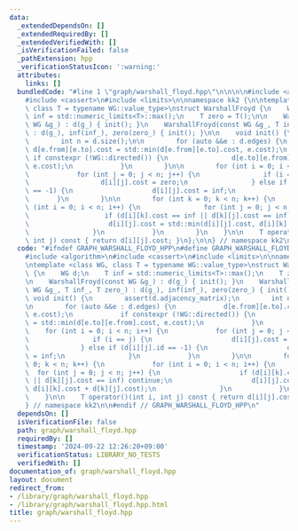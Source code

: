 ```yaml
---
data:
  _extendedDependsOn: []
  _extendedRequiredBy: []
  _extendedVerifiedWith: []
  _isVerificationFailed: false
  _pathExtension: hpp
  _verificationStatusIcon: ':warning:'
  attributes:
    links: []
  bundledCode: "#line 1 \"graph/warshall_floyd.hpp\"\n\n\n\n#include <algorithm>\n\
    #include <cassert>\n#include <limits>\n\nnamespace kk2 {\n\ntemplate <class WG,\
    \ class T = typename WG::value_type>\nstruct WarshallFroyd {\n    WG d;\n    T\
    \ inf = std::numeric_limits<T>::max();\n    T zero = T();\n\n    WarshallFroyd(const\
    \ WG &g_) : d(g_) { init(); }\n    WarshallFroyd(const WG &g_, T inf_, T zero_)\
    \ : d(g_), inf(inf_), zero(zero_) { init(); }\n\n    void init() {\n        assert(d.adjacency_matrix);\n\
    \        int n = d.size();\n\n        for (auto &&e : d.edges) {\n           \
    \ d[e.from][e.to].cost = std::min(d[e.from][e.to].cost, e.cost);\n           \
    \ if constexpr (!WG::directed()) {\n                d[e.to][e.from].cost = std::min(d[e.to][e.from].cost,\
    \ e.cost);\n            }\n        }\n\n        for (int i = 0; i < n; i++) {\n\
    \            for (int j = 0; j < n; j++) {\n                if (i == j) {\n  \
    \                  d[i][j].cost = zero;\n                } else if (d[i][j].id\
    \ == -1) {\n                    d[i][j].cost = inf;\n                }\n     \
    \       }\n        }\n\n        for (int k = 0; k < n; k++) {\n            for\
    \ (int i = 0; i < n; i++) {\n                for (int j = 0; j < n; j++) {\n \
    \                   if (d[i][k].cost == inf || d[k][j].cost == inf) continue;\n\
    \                    d[i][j].cost = std::min(d[i][j].cost, d[i][k].cost + d[k][j].cost);\n\
    \                }\n            }\n        }\n    }\n\n    T operator()(int i,\
    \ int j) const { return d[i][j].cost; }\n};\n\n} // namespace kk2\n\n\n"
  code: "#ifndef GRAPH_WARSHALL_FLOYD_HPP\n#define GRAPH_WARSHALL_FLOYD_HPP 1\n\n\
    #include <algorithm>\n#include <cassert>\n#include <limits>\n\nnamespace kk2 {\n\
    \ntemplate <class WG, class T = typename WG::value_type>\nstruct WarshallFroyd\
    \ {\n    WG d;\n    T inf = std::numeric_limits<T>::max();\n    T zero = T();\n\
    \n    WarshallFroyd(const WG &g_) : d(g_) { init(); }\n    WarshallFroyd(const\
    \ WG &g_, T inf_, T zero_) : d(g_), inf(inf_), zero(zero_) { init(); }\n\n   \
    \ void init() {\n        assert(d.adjacency_matrix);\n        int n = d.size();\n\
    \n        for (auto &&e : d.edges) {\n            d[e.from][e.to].cost = std::min(d[e.from][e.to].cost,\
    \ e.cost);\n            if constexpr (!WG::directed()) {\n                d[e.to][e.from].cost\
    \ = std::min(d[e.to][e.from].cost, e.cost);\n            }\n        }\n\n    \
    \    for (int i = 0; i < n; i++) {\n            for (int j = 0; j < n; j++) {\n\
    \                if (i == j) {\n                    d[i][j].cost = zero;\n   \
    \             } else if (d[i][j].id == -1) {\n                    d[i][j].cost\
    \ = inf;\n                }\n            }\n        }\n\n        for (int k =\
    \ 0; k < n; k++) {\n            for (int i = 0; i < n; i++) {\n              \
    \  for (int j = 0; j < n; j++) {\n                    if (d[i][k].cost == inf\
    \ || d[k][j].cost == inf) continue;\n                    d[i][j].cost = std::min(d[i][j].cost,\
    \ d[i][k].cost + d[k][j].cost);\n                }\n            }\n        }\n\
    \    }\n\n    T operator()(int i, int j) const { return d[i][j].cost; }\n};\n\n\
    } // namespace kk2\n\n#endif // GRAPH_WARSHALL_FLOYD_HPP\n"
  dependsOn: []
  isVerificationFile: false
  path: graph/warshall_floyd.hpp
  requiredBy: []
  timestamp: '2024-09-22 12:26:20+09:00'
  verificationStatus: LIBRARY_NO_TESTS
  verifiedWith: []
documentation_of: graph/warshall_floyd.hpp
layout: document
redirect_from:
- /library/graph/warshall_floyd.hpp
- /library/graph/warshall_floyd.hpp.html
title: graph/warshall_floyd.hpp
---
```

